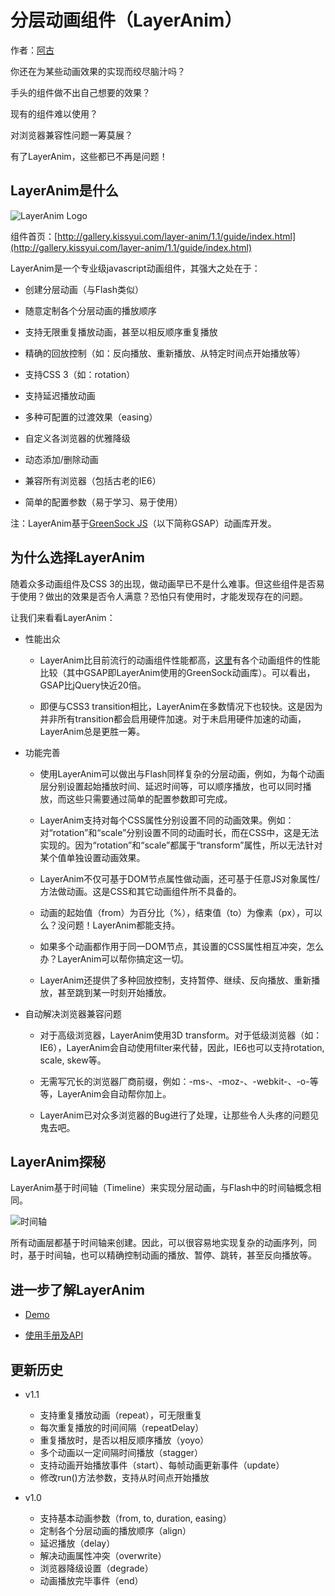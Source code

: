 分层动画组件（LayerAnim）
==========================

作者：[阿古](mailto:blueaqua2000@gmail.com)

你还在为某些动画效果的实现而绞尽脑汁吗？

手头的组件做不出自己想要的效果？

现有的组件难以使用？

对浏览器兼容性问题一筹莫展？

有了LayerAnim，这些都已不再是问题！

## LayerAnim是什么

![LayerAnim Logo](http://img04.taobaocdn.com/tps/i4/T1ei0EFXlgXXcH.AUy-190-214.png)

组件首页：[http://gallery.kissyui.com/layer-anim/1.1/guide/index.html](http://gallery.kissyui.com/layer-anim/1.1/guide/index.html)

LayerAnim是一个专业级javascript动画组件，其强大之处在于：

* 创建分层动画（与Flash类似）

* 随意定制各个分层动画的播放顺序

* 支持无限重复播放动画，甚至以相反顺序重复播放

* 精确的回放控制（如：反向播放、重新播放、从特定时间点开始播放等）

* 支持CSS 3（如：rotation）

* 支持延迟播放动画

* 多种可配置的过渡效果（easing）

* 自定义各浏览器的优雅降级

* 动态添加/删除动画

* 兼容所有浏览器（包括古老的IE6）

* 简单的配置参数（易于学习、易于使用）

注：LayerAnim基于[GreenSock JS](http://www.greensock.com)（以下简称GSAP）动画库开发。

## 为什么选择LayerAnim

随着众多动画组件及CSS 3的出现，做动画早已不是什么难事。但这些组件是否易于使用？做出的效果是否令人满意？恐怕只有使用时，才能发现存在的问题。

让我们来看看LayerAnim：

* 性能出众

  * LayerAnim比目前流行的动画组件性能都高，[这里](http://www.greensock.com/js/speed.html)有各个动画组件的性能比较（其中GSAP即LayerAnim使用的GreenSock动画库）。可以看出，GSAP比jQuery快近20倍。

  * 即便与CSS3 transition相比，LayerAnim在多数情况下也较快。这是因为并非所有transition都会启用硬件加速。对于未启用硬件加速的动画，LayerAnim总是更胜一筹。

* 功能完善

  * 使用LayerAnim可以做出与Flash同样复杂的分层动画，例如，为每个动画层分别设置起始播放时间、延迟时间等，可以顺序播放，也可以同时播放，而这些只需要通过简单的配置参数即可完成。

  * LayerAnim支持对每个CSS属性分别设置不同的动画效果。例如：对“rotation”和“scale”分别设置不同的动画时长，而在CSS中，这是无法实现的。因为“rotation”和“scale”都属于“transform”属性，所以无法针对某个值单独设置动画效果。

  * LayerAnim不仅可基于DOM节点属性做动画，还可基于任意JS对象属性/方法做动画。这是CSS和其它动画组件所不具备的。

  * 动画的起始值（from）为百分比（%），结束值（to）为像素（px），可以么？没问题！LayerAnim都能支持。

  * 如果多个动画都作用于同一DOM节点，其设置的CSS属性相互冲突，怎么办？LayerAnim可以帮你搞定这一切。

  * LayerAnim还提供了多种回放控制，支持暂停、继续、反向播放、重新播放，甚至跳到某一时刻开始播放。

* 自动解决浏览器兼容问题

  * 对于高级浏览器，LayerAnim使用3D transform。对于低级浏览器（如：IE6），LayerAnim会自动使用filter来代替，因此，IE6也可以支持rotation, scale, skew等。

  * 无需写冗长的浏览器厂商前缀，例如：-ms-、-moz-、-webkit-、-o-等等，LayerAnim会自动帮你加上。

  * LayerAnim已对众多浏览器的Bug进行了处理，让那些令人头疼的问题见鬼去吧。

## LayerAnim探秘

LayerAnim基于时间轴（Timeline）来实现分层动画，与Flash中的时间轴概念相同。

![时间轴](http://img01.taobaocdn.com/tps/i1/T1x00HFbReXXa8U2PP-507-106.png)

所有动画层都基于时间轴来创建。因此，可以很容易地实现复杂的动画序列，同时，基于时间轴，也可以精确控制动画的播放、暂停、跳转，甚至反向播放等。

## 进一步了解LayerAnim

* [Demo](http://gallery.kissyui.com/layer-anim/1.1/demo/index.html)

* [使用手册及API](http://gallery.kissyui.com/layer-anim/1.1/guide/index.html)

## 更新历史

* v1.1

  * 支持重复播放动画（repeat），可无限重复
  * 每次重复播放的时间间隔（repeatDelay）
  * 重复播放时，是否以相反顺序播放（yoyo）
  * 多个动画以一定间隔时间播放（stagger）
  * 支持动画开始播放事件（start）、每帧动画更新事件（update）
  * 修改run()方法参数，支持从时间点开始播放

* v1.0

  * 支持基本动画参数（from, to, duration, easing）
  * 定制各个分层动画的播放顺序（align）
  * 延迟播放（delay）
  * 解决动画属性冲突（overwrite）
  * 浏览器降级设置（degrade）
  * 动画播放完毕事件（end）
